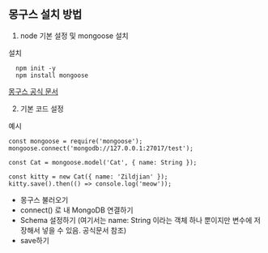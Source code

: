 ## 몽구스 설치 방법

1. node 기본 설정 및 mongoose 설치

설치

      npm init -y 
      npm install mongoose


[몽구스 공식 문서](https://mongoosejs.com/)

2. 기본 코드 설정

예시

    const mongoose = require('mongoose');
    mongoose.connect('mongodb://127.0.0.1:27017/test');

    const Cat = mongoose.model('Cat', { name: String });

    const kitty = new Cat({ name: 'Zildjian' });
    kitty.save().then(() => console.log('meow'));

- 몽구스 불러오기
- connect() 로 내 MongoDB 연결하기
- Schema 설정하기 (여기서는 name: String 이라는 객체 하나 뿐이지만 변수에 저장해서 넣을 수 있음.  공식문서 참조)
- save하기